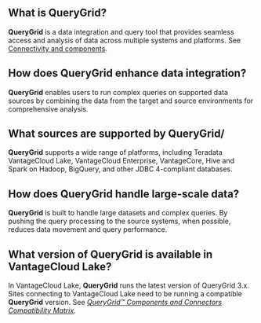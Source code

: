 ## What is QueryGrid?


**QueryGrid** is a data integration and query tool that provides seamless access and analysis of data across multiple systems and platforms. See [Connectivity and components](cdg1689098187313.md).

## How does QueryGrid enhance data integration?


**QueryGrid** enables users to run complex queries on supported data sources by combining the data from the target and source environments for comprehensive analysis.

## What sources are supported by QueryGrid/


**QueryGrid** supports a wide range of platforms, including Teradata VantageCloud Lake, VantageCloud Enterprise, VantageCore, Hive and Spark on Hadoop, BigQuery, and other JDBC 4-compliant databases.

## How does QueryGrid handle large-scale data?


**QueryGrid** is built to handle large datasets and complex queries. By pushing the query processing to the source systems, when possible, reduces data movement and query performance.

## What version of QueryGrid is available in VantageCloud Lake?


In VantageCloud Lake, **QueryGrid** runs the latest version of QueryGrid 3.x. Sites connecting to VantageCloud Lake need to be running a compatible **QueryGrid** version. See [*QueryGrid™ Components and Connectors Compatibility Matrix*](https://docs.teradata.com/access/sources/dita/map?dita:mapPath=wue1554808920847.ditamap).


